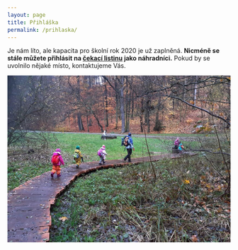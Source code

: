 ```yaml
---
layout: page
title: Přihláška
permalink: /prihlaska/
---
```


Je nám líto, ale kapacita pro školní rok 2020 je už zaplněná. **Nicméně se stále můžete přihlásit na [čekací listinu](https://forms.gle/Fta3xf4JYUKvRP1q7) jako náhradníci.** Pokud by se uvolnilo nějaké místo, kontaktujeme Vás.

![Fronta...](/assets/gallery/2019-11-13_10-08-24.jpg)
